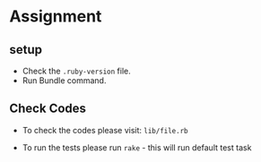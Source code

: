 # Assignment

## setup

- Check the `.ruby-version` file.
- Run Bundle command.


## Check Codes

- To check the codes please visit:
`lib/file.rb`

- To run the tests please run 
`rake` - this will run default test task

